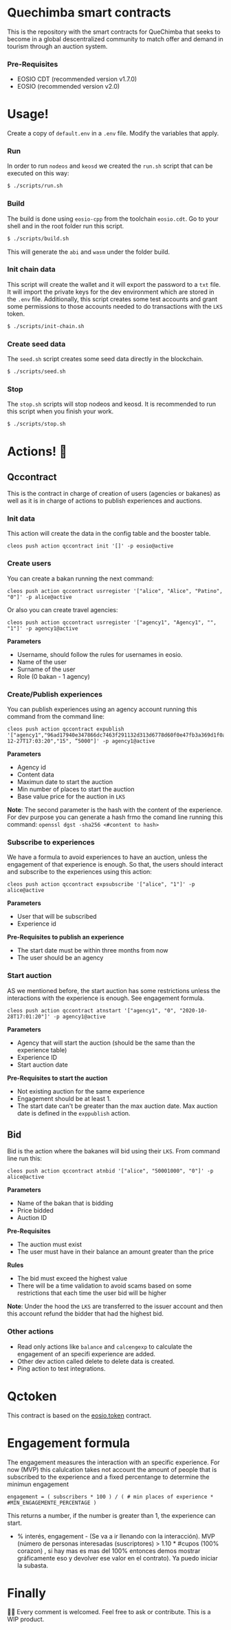 # Quechimba smart contracts

This is the repository with the smart contracts for QueChimba that seeks to become in a global descentralized community to match offer and demand in tourism through an auction system.

### Pre-Requisites

- EOSIO CDT (recommended version v1.7.0)
- EOSIO (recommended version v2.0)

# Usage!

Create a copy of `default.env` in a `.env` file. Modify the variables that apply.

### Run
In order to run `nodeos` and `keosd` we created the `run.sh` script that can be executed on this way:
```sh
$ ./scripts/run.sh
```

### Build

The build is done using `eosio-cpp` from the toolchain `eosio.cdt`. Go to your shell and in the root folder run this script.

```sh
$ ./scripts/build.sh
```

This will generate the `abi` and `wasm` under the folder build.

### Init chain data
This script will create the wallet and it will export the password to a `txt` file. It will import the private keys for the dev environment which are stored in the `.env` file. Additionally, this script creates some test accounts and grant some permissions to those accounts needed to do transactions with the `LKS` token.

```sh
$ ./scripts/init-chain.sh
```

### Create seed data
The `seed.sh` script creates some seed data directly in the blockchain.
```sh
$ ./scripts/seed.sh
```

### Stop
The `stop.sh` scripts will stop nodeos and keosd. It is recommended to run this script when you finish your work.
```sh
$ ./scripts/stop.sh
```

# Actions! 🧐
## Qccontract
This is the contract in charge of creation of users (agencies or bakanes) as well as it is in charge of actions to publish experiences and auctions.

### Init data
This action will create the data in the config table and the booster table.
```
cleos push action qccontract init '[]' -p eosio@active
```

### Create users
You can create a bakan running the next command:
```
cleos push action qccontract usrregister '["alice", "Alice", "Patino", "0"]' -p alice@active
```

Or also you can create travel agencies:
```
cleos push action qccontract usrregister '["agency1", "Agency1", "", "1"]' -p agency1@active
```

**Parameters**
- Username, should follow the rules for usernames in eosio.
- Name of the user
- Surname of the user
- Role (0 bakan - 1 agency)

### Create/Publish experiences
You can publish experiences using an agency account running this command from the command line:
```
cleos push action qccontract expublish '["agency1","96ad17940e347866dc7463f291132d313d6778d60f0e47fb3a369d1f0a743c9d","2020-12-27T17:03:20","15", “5000"]' -p agency1@active
```

**Parameters**
- Agency id 
- Content data 
- Maximun date to start the auction 
- Min number of places to start the auction
- Base value price for the auction in `LKS`

**Note**: The second parameter is the hash with the content of the experience. For dev purpose you can generate a hash frmo the comand line running this command:
```openssl dgst -sha256 <#content to hash>```

### Subscribe to experiences
We have a formula to avoid experiences to have an auction, unless the engagement of that experience is enough. So that, the users should interact and subscribe to the experiences using this action:
```
cleos push action qccontract expsubscribe '["alice", "1"]' -p alice@active
```

**Parameters**
- User that will be subscribed
- Experience id

**Pre-Requisites to publish an experience**
- The start date must be within three months from now
- The user should be an agency

### Start auction
AS we mentioned before, the start auction has some restrictions unless the interactions with the experience is enough. See engagement formula.

```
cleos push action qccontract atnstart '["agency1", "0", "2020-10-28T17:01:20"]' -p agency1@active
```

**Parameters**
- Agency that will start the auction (should be the same than the experience table)
- Experience ID
- Start auction date

**Pre-Requisites to start the auction**
- Not existing auction for the same experience
- Engagement should be at least 1.
- The start date can't be greater than the max auction date. Max auction date is defined in the `exppublish` action.

## Bid

Bid is the action where the bakanes will bid using their `LKS`. From command line run this:

```
cleos push action qccontract atnbid '["alice", "50001000", "0"]' -p alice@active
```

**Parameters**
- Name of the bakan that is bidding
- Price bidded
- Auction ID

**Pre-Requisites**
- The auction must exist
- The user must have in their balance an amount greater than the price

**Rules**
- The bid must exceed the highest value
- There will be a time validation to avoid scams based on some restrictions that each time the user bid will be higher

**Note**: Under the hood the `LKS` are transferred to the issuer account and then this account refund the bidder that had the highest bid.

### Other actions
- Read only actions like `balance` and `calcengexp` to calculate the engagement of an specifi experience are added.
- Other dev action called delete to delete data is created.
- Ping action to test integrations.

# Qctoken

This contract is based on the [eosio.token](https://developers.eos.io/manuals/eosio.contracts/latest/action-reference/eosio.token/index) contract.

# Engagement formula
The engagement measures the interaction with an specific experience. For now (MVP) this calulcation takes not account the amount of people that is subscribed to the experience and a fixed percentange to determine the minimun engagement

```
engagement = ( subscribers * 100 ) / ( # min places of experience * #MIN_ENGAGEMENTE_PERCENTAGE )
```
This returns a number, if the number is greater than 1, the experience can start.
- % interés, engagement - (Se va a ir llenando con la interacción). MVP (número de personas interesadas (suscriptores) > 1.10 * #cupos  (100% corazon) , si hay mas es mas del 100% entonces demos mostrar gráficamente eso y devolver ese valor en el contrato). Ya puedo iniciar la subasta.

# Finally
💪🏻 Every comment is welcomed. Feel free to ask or contribute. This is a WIP product.

